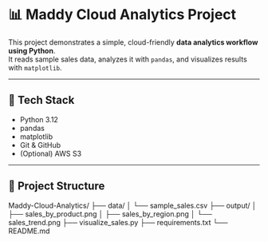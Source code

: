 # 📊 Maddy Cloud Analytics Project

This project demonstrates a simple, cloud-friendly **data analytics workflow using Python**.  
It reads sample sales data, analyzes it with `pandas`, and visualizes results with `matplotlib`.

---

## 🧰 Tech Stack
- Python 3.12
- pandas
- matplotlib
- Git & GitHub
- (Optional) AWS S3

---

## 📂 Project Structure
Maddy-Cloud-Analytics/
├── data/
│ └── sample_sales.csv
├── output/
│ ├── sales_by_product.png
│ ├── sales_by_region.png
│ └── sales_trend.png
├── visualize_sales.py
├── requirements.txt
└── README.md

